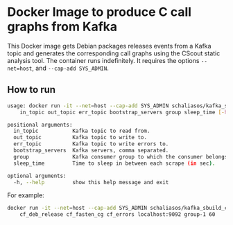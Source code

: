 # Docker Image to produce C call graphs from Kafka

This Docker image gets Debian packages releases events from a Kafka topic
and generates the corresponding call graphs using the CScout static analysis
tool. The container runs indefinitely. It requires the options
`--net=host`, and `--cap-add SYS_ADMIN`.

How to run
----------

```bash
usage: docker run -it --net=host --cap-add SYS_ADMIN schaliasos/kafka_sbuild_cscout
    in_topic out_topic err_topic bootstrap_servers group sleep_time [-h]

positional arguments:
  in_topic           Kafka topic to read from.
  out_topic          Kafka topic to write to.
  err_topic          Kafka topic to write errors to.
  bootstrap_servers  Kafka servers, comma separated.
  group              Kafka consumer group to which the consumer belongs.
  sleep_time         Time to sleep in between each scrape (in sec).

optional arguments:
  -h, --help         show this help message and exit
```

For example:

```bash
docker run -it --net=host --cap-add SYS_ADMIN schaliasos/kafka_sbuild_cscout \
    cf_deb_release cf_fasten_cg cf_errors localhost:9092 group-1 60
```
